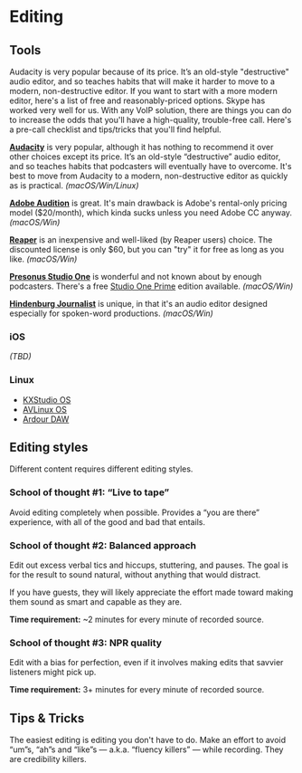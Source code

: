 Editing
=======

## Tools



Audacity is very popular because of its price. It’s an old-style "destructive" audio editor, and so teaches habits that will make it harder to move to a modern, non-destructive editor. If you want to start with a more modern editor, here's a list of free and reasonably-priced options.
Skype has worked very well for us. With any VoIP solution, there are things you can do to increase the odds that you'll have a high-quality, trouble-free call. Here's a pre-call checklist and tips/tricks that you'll find helpful.



**[Audacity](http://www.audacityteam.org/)** is very popular, although it has nothing to recommend it over other choices except its price. It’s an old-style “destructive” audio editor, and so teaches habits that podcasters will eventually have to overcome. It's best to move from Audacity to a modern, non-destructive editor as quickly as is practical. *(macOS/Win/Linux)*

**[Adobe Audition](http://www.adobe.com/products/audition.html)** is great. It's main drawback is Adobe's rental-only pricing model ($20/month), which kinda sucks unless you need Adobe CC anyway. *(macOS/Win)*

**[Reaper](http://www.reaper.fm/)** is an inexpensive and well-liked (by Reaper users) choice. The discounted license is only $60, but you can "try" it for free as long as you like. *(macOS/Win)*

**[Presonus Studio One](http://studioone.presonus.com/)** is wonderful and not known about by enough podcasters. There's a free [Studio One Prime](https://shop.presonus.com/products/studio-one-prods/Studio-One-3-Prime) edition available. *(macOS/Win)*

**[Hindenburg Journalist](http://hindenburg.com/products/hindenburg-journalist)** is unique, in that it's an audio editor designed especially for spoken-word productions. *(macOS/Win)*

### iOS

*(TBD)*

### Linux

* [KXStudio OS](http://kxstudio.linuxaudio.org/)
* [AVLinux OS](http://www.bandshed.net/AVLinux.html/)
* [Ardour DAW](http://ardour.org/)


## Editing styles

Different content requires different editing styles.

### School of thought #1: “Live to tape”

Avoid editing completely when possible.  Provides a “you are there” experience, with all of the good and bad that entails.

### School of thought #2: Balanced approach

Edit out excess verbal tics and hiccups, stuttering, and pauses.  The goal is for the result to sound natural, without anything that would distract.

If you have guests, they will likely appreciate the effort made toward making them sound as smart and capable as they are.

**Time requirement:** ~2 minutes for every minute of recorded source.

### School of thought #3: NPR quality

Edit with a bias for perfection, even if it involves making edits that savvier listeners might pick up.

**Time requirement:** 3+ minutes for every minute of recorded source.

## Tips & Tricks

The easiest editing is editing you don't have to do.  Make an effort to avoid “um”s, “ah”s and “like”s — a.k.a. “fluency killers” — while recording.  They are credibility killers.


